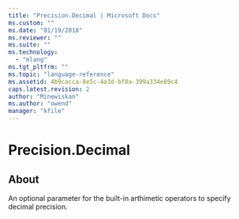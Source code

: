 ```yaml
---
title: "Precision.Decimal | Microsoft Docs"
ms.custom: ""
ms.date: "01/19/2018"
ms.reviewer: ""
ms.suite: ""
ms.technology: 
  - "mlang"
ms.tgt_pltfrm: ""
ms.topic: "language-reference"
ms.assetid: 4b9cacca-8e5c-4a3d-bf0a-399a334e89c4
caps.latest.revision: 2
author: "Minewiskan"
ms.author: "owend"
manager: "kfile"
---
```

# Precision.Decimal
## About
An optional parameter for the built-in arthimetic operators to specify decimal precision.

